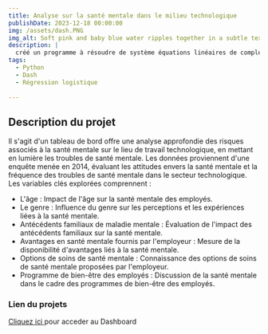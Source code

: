 ```yaml
---
title: Analyse sur la santé mentale dans le milieu technologique
publishDate: 2023-12-18 00:00:00
img: /assets/dash.PNG
img_alt: Soft pink and baby blue water ripples together in a subtle texture.
description: |
  créé un programme à résoudre de système équations linéaires de complexité supérieure 3 en utilisant le paradigme de la programmation orienté objet (POO).
tags:
  - Python
  - Dash
  - Régression logistique
    
---
```


## Description du projet
Il s'agit d'un tableau de bord offre une analyse approfondie des risques associés à la santé mentale sur le lieu de travail technologique, en mettant en lumière les troubles de santé mentale. Les données proviennent d'une enquête menée en 2014, évaluant les attitudes envers la santé mentale et la fréquence des troubles de santé mentale dans le secteur technologique. Les variables clés explorées comprennent :

- L'âge : Impact de l'âge sur la santé mentale des employés.
- Le genre : Influence du genre sur les perceptions et les expériences liées à la santé mentale.
- Antécédents familiaux de maladie mentale : Évaluation de l'impact des antécédents familiaux sur la santé mentale.
- Avantages en santé mentale fournis par l'employeur : Mesure de la disponibilité d'avantages liés à la santé mentale.
- Options de soins de santé mentale : Connaissance des options de soins de santé mentale proposées par l'employeur.
- Programme de bien-être des employés : Discussion de la santé mentale dans le cadre des programmes de bien-être des employés.



### Lien du projets
<a href="https://dashdep-2170bb2d37c9.herokuapp.com/">Cliquez ici </a> pour acceder au Dashboard

